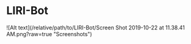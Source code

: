 # LIRI-Bot

![Alt text](/relative/path/to/LIRI-Bot/Screen Shot 2019-10-22 at 11.38.41 AM.png?raw=true "Screenshots")

